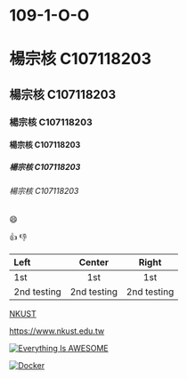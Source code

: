# 109-1-O-O

# 楊宗核 C107118203
## 楊宗核 C107118203
### 楊宗核 C107118203
#### 楊宗核 C107118203
##### 楊宗核 C107118203
###### 楊宗核 C107118203

:smile:

:+1:
:-1:

|Left | Center | Right |
|:----|:------:|:------:|
|1st  |1st     |1st   |
|2nd testing | 2nd testing|2nd testing|

[NKUST](https://www.nkust.edu.tw)

<https://www.nkust.edu.tw>

[![Everything Is AWESOME](https://img.youtube.com/vi/StTqXEQ2l-Y/0.jpg)](https://www.youtube.com/watch?v=StTqXEQ2l-Y "Everything Is AWESOME")

[![Docker](https://img.youtube.com/vi/sSm2dRarhPo/0.jpg)](https://www.youtube.com/watch?v=sSm2dRarhPo "title")
